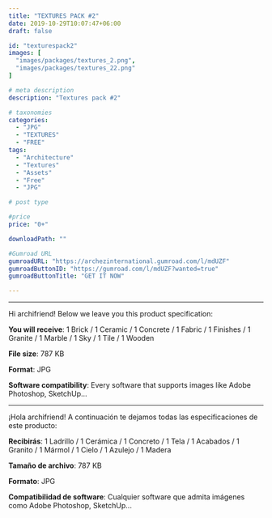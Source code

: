 ```yaml
---
title: "TEXTURES PACK #2"
date: 2019-10-29T10:07:47+06:00
draft: false

id: "texturespack2"
images: [
  "images/packages/textures_2.png",
  "images/packages/textures_22.png"
]

# meta description
description: "Textures pack #2"

# taxonomies
categories:
  - "JPG"
  - "TEXTURES"
  - "FREE"
tags:
  - "Architecture"
  - "Textures"
  - "Assets"
  - "Free"
  - "JPG"

# post type

#price
price: "0+"

downloadPath: ""

#Gumroad URL
gumroadURL: "https://archezinternational.gumroad.com/l/mdUZF"
gumroadButtonID: "https://gumroad.com/l/mdUZF?wanted=true"
gumroadButtonTitle: "GET IT NOW"

---
```


___

Hi archifriend! Below we leave you this product specification:

**You will receive**: 1 Brick / 1 Ceramic / 1 Concrete / 1 Fabric / 1 Finishes / 1 Granite / 1 Marble / 1 Sky / 1 Tile / 1 Wooden

**File size**: 787 KB

**Format**: JPG

**Software compatibility**: Every software that supports images like Adobe Photoshop, SketchUp...

_____

¡Hola archifriend! A continuación te dejamos todas las especificaciones de este producto:

**Recibirás**: 1 Ladrillo / 1 Cerámica / 1 Concreto / 1 Tela / 1 Acabados / 1 Granito / 1 Mármol / 1 Cielo / 1 Azulejo / 1 Madera

**Tamaño de archivo**: 787 KB

**Formato**: JPG

**Compatibilidad de software**: Cualquier software que admita imágenes como Adobe Photoshop, SketchUp...